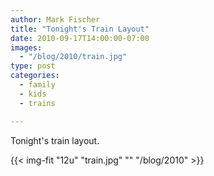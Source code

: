 ```yaml
---
author: Mark Fischer
title: "Tonight's Train Layout"
date: 2010-09-17T14:00:00-07:00
images:
  - "/blog/2010/train.jpg"
type: post
categories:
  - family
  - kids
  - trains

---
```


Tonight's train layout.

<!--more-->

{{< img-fit
    "12u" "train.jpg" ""
    "/blog/2010" >}}

